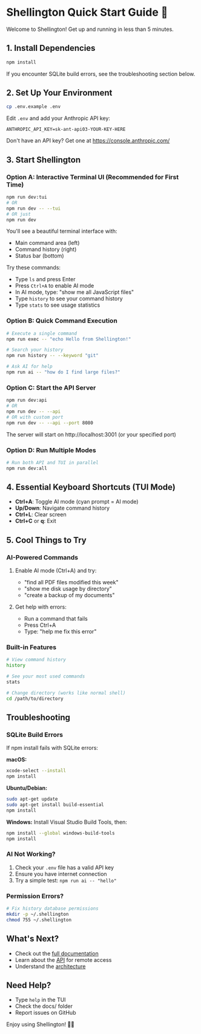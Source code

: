 # Shellington Quick Start Guide 🚀

Welcome to Shellington! Get up and running in less than 5 minutes.

## 1. Install Dependencies

```bash
npm install
```

If you encounter SQLite build errors, see the troubleshooting section below.

## 2. Set Up Your Environment

```bash
cp .env.example .env
```

Edit `.env` and add your Anthropic API key:
```
ANTHROPIC_API_KEY=sk-ant-api03-YOUR-KEY-HERE
```

Don't have an API key? Get one at https://console.anthropic.com/

## 3. Start Shellington

### Option A: Interactive Terminal UI (Recommended for First Time)

```bash
npm run dev:tui
# OR
npm run dev -- --tui
# OR just
npm run dev
```

You'll see a beautiful terminal interface with:
- Main command area (left)
- Command history (right)
- Status bar (bottom)

Try these commands:
- Type `ls` and press Enter
- Press `Ctrl+A` to enable AI mode
- In AI mode, type: "show me all JavaScript files"
- Type `history` to see your command history
- Type `stats` to see usage statistics

### Option B: Quick Command Execution

```bash
# Execute a single command
npm run exec -- "echo Hello from Shellington!"

# Search your history
npm run history -- --keyword "git"

# Ask AI for help
npm run ai -- "how do I find large files?"
```

### Option C: Start the API Server

```bash
npm run dev:api
# OR
npm run dev -- --api
# OR with custom port
npm run dev -- --api --port 8080
```

The server will start on http://localhost:3001 (or your specified port)

### Option D: Run Multiple Modes

```bash
# Run both API and TUI in parallel
npm run dev:all
```

## 4. Essential Keyboard Shortcuts (TUI Mode)

- **Ctrl+A**: Toggle AI mode (cyan prompt = AI mode)
- **Up/Down**: Navigate command history
- **Ctrl+L**: Clear screen
- **Ctrl+C** or **q**: Exit

## 5. Cool Things to Try

### AI-Powered Commands

1. Enable AI mode (Ctrl+A) and try:
   - "find all PDF files modified this week"
   - "show me disk usage by directory"
   - "create a backup of my documents"

2. Get help with errors:
   - Run a command that fails
   - Press Ctrl+A
   - Type: "help me fix this error"

### Built-in Features

```bash
# View command history
history

# See your most used commands
stats

# Change directory (works like normal shell)
cd /path/to/directory
```

## Troubleshooting

### SQLite Build Errors

If npm install fails with SQLite errors:

**macOS:**
```bash
xcode-select --install
npm install
```

**Ubuntu/Debian:**
```bash
sudo apt-get update
sudo apt-get install build-essential
npm install
```

**Windows:**
Install Visual Studio Build Tools, then:
```bash
npm install --global windows-build-tools
npm install
```

### AI Not Working?

1. Check your `.env` file has a valid API key
2. Ensure you have internet connection
3. Try a simple test: `npm run ai -- "hello"`

### Permission Errors?

```bash
# Fix history database permissions
mkdir -p ~/.shellington
chmod 755 ~/.shellington
```

## What's Next?

- Check out the [full documentation](./docs/GETTING_STARTED.md)
- Learn about the [API](./docs/API.md) for remote access
- Understand the [architecture](./docs/ARCHITECTURE.md)

## Need Help?

- Type `help` in the TUI
- Check the docs/ folder
- Report issues on GitHub

Enjoy using Shellington! 🐚✨